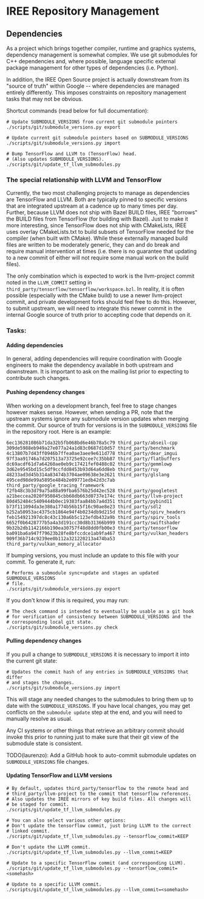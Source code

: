 # IREE Repository Management

## Dependencies

As a project which brings together compiler, runtime and graphics systems,
dependency management is somewhat complex. We use git submodules for C++
dependencies and, where possible, language specific external package management
for other types of dependencies (i.e. Python).

In addition, the IREE Open Source project is actually downstream from its
"source of truth" within Google -- where dependencies are managed entirely
differently. This imposes constraints on repository management tasks that may
not be obvious.

Shortcut commands (read below for full documentation):

```shell
# Update SUBMODULE_VERSIONS from current git submodule pointers
./scripts/git/submodule_versions.py export

# Update current git submodule pointers based on SUBMODULE_VERSIONS
./scripts/git/submodule_versions.py import

# Bump TensorFlow and LLVM to (TensorFlow) head.
# (Also updates SUBMODULE_VERSIONS).
./scripts/git/update_tf_llvm_submodules.py
```

### The special relationship with LLVM and TensorFlow

Currently, the two most challenging projects to manage as dependencies are
TensorFlow and LLVM. Both are typically pinned to specific versions that are
integrated upstream at a cadence up to many times per day. Further, because LLVM
does not ship with Bazel BUILD files, IREE "borrows" the BUILD files from
TensorFlow (for building with Bazel). Just to make it more interesting, since
TensorFlow does not ship with CMakeLists, IREE uses overlay CMakeLists.txt to
build subsets of TensorFlow needed for the compiler (when built with CMake).
While these externally managed build files are written to be moderately generic,
they can and do break and require manual intervention at times (i.e. there is no
guarantee that updating to a new commit of either will not require some manual
work on the build files).

The only combination which is expected to work is the llvm-project commit noted
in the `LLVM_COMMIT` setting in
`third_party/tensorflow/tensorflow/workspace.bzl`. In reality, it is often
possible (especially with the CMake build) to use a newer llvm-project commit,
and private development forks should feel free to do this. However, to submit
upstream, we will need to integrate this newer commit in the internal Google
source of truth prior to accepting code that depends on it.

### Tasks:

#### Adding dependencies

In general, adding dependencies will require coordination with Google engineers
to make the dependency available in both upstream and downstream. It is
important to ask on the mailing list prior to expecting to contribute such
changes.

#### Pushing dependency changes

When working on a development branch, feel free to stage changes however makes
sense. However, when sending a PR, note that the upstream systems ignore any
submodule version updates when merging the commit. Our source of truth for
versions is in the `SUBMODULE_VERSIONS` file in the repository root. Here is an
example:

```text
6ec136281086b71da32b5fb068bd6e46b78a5c79 third_party/abseil-cpp
309de5988eb949a27e077a24a1d83c0687d10d57 third_party/benchmark
4c13807b7d43ff0946b7ffea0ae3aee9e611d778 third_party/dear_imgui
97f3aa91746a7d207513a73725e92cee7c35bb87 third_party/flatbuffers
dc69acdf61d7a64260ae0eb9c17421fef0488c02 third_party/gemmlowp
3d62e9545bd15c5df9ccfdd8453b93d64a6dd8eb third_party/ruy
48233ad3d45b314a83474b3704ae09638e3e2621 third_party/glslang
495ced98de99a5895e484b2e09771edb42d3c7ab third_party/google_tracing_framework
f2fb48c3b3d79a75a88a99fba6576b25d42ec528 third_party/googletest
a21beccea2020f950845cbb68db663d0737e174c third_party/llvm-project
80d452484c5409444b0ec19383faa84bb7a4d351 third_party/pybind11
b73f111094da3e380a1774b56b15f16c90ae8e23 third_party/sdl2
b252a50953ac4375cb1864e94f4b0234db9d215d third_party/spirv_headers
feb154921397dc8c43c130a6b5c123efdb432a9b third_party/spirv_tools
6652f0b6428777b5a4a3d191cc30d8b31366b999 third_party/swiftshader
9b32b2db1142166b190ea30757f48d8dd0fb00e3 third_party/tensorflow
ba091ba6a947f79623b28fe8bfccdce1ab9fa467 third_party/vulkan_headers
909f36b714c9239ee0b112a321220213a474ba53 third_party/vulkan_memory_allocator
```

If bumping versions, you must include an update to this file with your commit.
To generate it, run:

```shell
# Performs a submodule sync+update and stages an updated SUBMODULE_VERSIONS
# file.
./scripts/git/submodule_versions.py export
```

If you don't know if this is required, you may run:

```shell
# The check command is intended to eventually be usable as a git hook
# for verification of consistency between SUBMODULE_VERSIONS and the
# corresponding local git state.
./scripts/git/submodule_versions.py check
```

#### Pulling dependency changes

If you pull a change to `SUBMODULE_VERSIONS` it is necessary to import it into
the current git state:

```shell
# Updates the commit hash of any entries in SUBMODULE_VERSIONS that differ
# and stages the changes.
./scripts/git/submodule_versions.py import
```

This will stage any needed changes to the submodules to bring them up to date
with the `SUBMODULE_VERSIONS`. If you have local changes, you may get conflicts
on the `submodule update` step at the end, and you will need to manually resolve
as usual.

Any CI systems or other things that retrieve an arbitrary commit should invoke
this prior to running just to make sure that their git view of the submodule
state is consistent.

TODO(laurenzo): Add a GitHub hook to auto-commit submodule updates on
`SUBMODULE_VERSIONS` file changes.

#### Updating TensorFlow and LLVM versions

```shell
# By default, updates third_party/tensorflow to the remote head and
# third_party/llvm-project to the commit that tensorflow references.
# Also updates the IREE mirrors of key build files. All changes will
# be staged for commit.
./scripts/git/update_tf_llvm_submodules.py

# You can also select various other options:
# Don't update the tensorflow commit, just bring LLVM to the correct
# linked commit.
./scripts/git/update_tf_llvm_submodules.py --tensorflow_commit=KEEP

# Don't update the LLVM commit.
./scripts/git/update_tf_llvm_submodules.py --llvm_commit=KEEP

# Update to a specific TensorFlow commit (and corresponding LLVM).
./scripts/git/update_tf_llvm_submodules.py --tensorflow_commit=<somehash>

# Update to a specific LLVM commit.
./scripts/git/update_tf_llvm_submodules.py --llvm_commit=<somehash>
```

